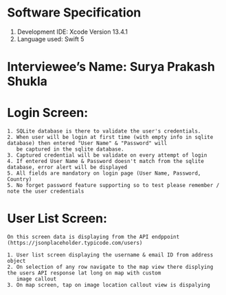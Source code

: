 # Software Specification
1. Development IDE:  Xcode Version 13.4.1 
2. Language used: Swift 5


# Interviewee’s Name: Surya Prakash Shukla

# Login Screen:
    
    1. SQLite database is there to validate the user's credentials.
    2. When user will be login at first time (with empty info in sqlite database) then entered "User Name" & "Password" will
       be captured in the sqlite database.
    3. Captured credential will be validate on every attempt of login
    4. If entered User Name & Password doesn't match from the sqlite database, error alert will be displayed
    5. All fields are mandatory on login page (User Name, Password, Country)
    5. No forget password feature supporting so to test please remember / note the user credentials 
    
    
# User List Screen:
    
    On this screen data is displaying from the API endppoint (https://jsonplaceholder.typicode.com/users)
    
    1. User list screen displaying the username & email ID from address object 
    2. On selection of any row navigate to the map view there displying the users API response lat long on map with custom
       image callout
    3. On map screen, tap on image location callout view is dispalying 
    
    

    

            
